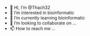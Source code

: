 - 👋 Hi, I’m @Thach32
- 👀 I’m interested in bioinformatic
- 🌱 I’m currently learning bioinformatic
- 💞️ I’m looking to collaborate on ...
- 📫 How to reach me ...

<!---
Thach32/Thach32 is a ✨ special ✨ repository because its `README.md` (this file) appears on your GitHub profile.
You can click the Preview link to take a look at your changes.
--->
